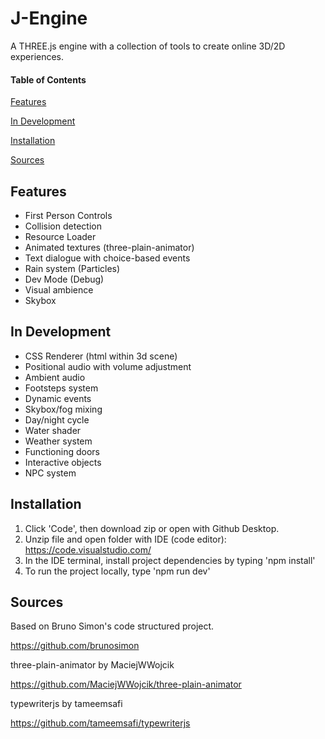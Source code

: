 # J-Engine
 A THREE.js engine with a collection of tools to create online 3D/2D experiences.

#### Table of Contents
[Features](#Features)

[In Development](#In-Development)

[Installation](#Installation)

[Sources](#Sources)

## Features

- First Person Controls
- Collision detection
- Resource Loader
- Animated textures (three-plain-animator)
- Text dialogue with choice-based events
- Rain system (Particles)
- Dev Mode (Debug)
- Visual ambience
- Skybox

## In Development

- CSS Renderer (html within 3d scene)
- Positional audio with volume adjustment
- Ambient audio
- Footsteps system
- Dynamic events
- Skybox/fog mixing
- Day/night cycle
- Water shader
- Weather system
- Functioning doors
- Interactive objects
- NPC system

## Installation

1. Click 'Code', then download zip or open with Github Desktop.
2. Unzip file and open folder with IDE (code editor): https://code.visualstudio.com/
3. In the IDE terminal, install project dependencies by typing 'npm install'
4. To run the project locally, type 'npm run dev'

## Sources

Based on Bruno Simon's code structured project.

https://github.com/brunosimon

three-plain-animator by MaciejWWojcik

https://github.com/MaciejWWojcik/three-plain-animator

typewriterjs by tameemsafi

https://github.com/tameemsafi/typewriterjs